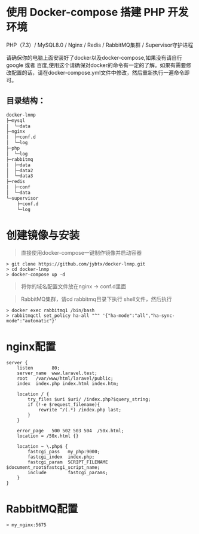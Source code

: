 # 使用 Docker-compose 搭建 PHP 开发环境
PHP（7.3）/ MySQL8.0 / Nginx / Redis / RabbitMQ集群 / Supervisor守护进程

请确保你的电脑上面安装好了docker以及docker-compose,如果没有请自行google 或者  百度,使用这个请确保对docker的命令有一定的了解。如果有需要修改配置的话，请在docker-compose.yml文件中修改，然后重新执行一遍命令即可。

## 目录结构：
```html
docker-lnmp
├─mysql
│  └─data
├─nginx
│  ├─conf.d
│  └─log
├─php
│  └─log
├─rabbitmq
│  ├─data
│  ├─data2
│  └─data3
├─redis
│  ├─conf
│  └─data
└─supervisor
    ├─conf.d
    └─log
```
# 创建镜像与安装
 > 直接使用docker-compose一键制作镜像并启动容器
```shell
> git clone https://github.com/jybtx/docker-lnmp.git
> cd docker-lnmp
> docker-compose up -d  
```
 > 将你的域名配置文件放在nginx -> conf.d里面   

 > RabbitMQ集群，请cd rabbitmq目录下执行 shell文件，然后执行
 ```shell
> docker exec rabbitmq1 /bin/bash
> rabbitmqctl set_policy ha-all "^" '{"ha-mode":"all","ha-sync-mode":"automatic"}'
```
# nginx配置
```shell
server {
    listen       80;
    server_name  www.laravel.test;
    root   /var/www/html/laravel/public;
    index  index.php index.html index.htm;

    location / {
        try_files $uri $uri/ /index.php?$query_string;
        if (!-e $request_filename){  
            rewrite ^/(.*) /index.php last;  
        }
    }
    
    error_page   500 502 503 504  /50x.html;
    location = /50x.html {}
    
    location ~ \.php$ {
        fastcgi_pass   my_php:9000;
        fastcgi_index  index.php;
        fastcgi_param  SCRIPT_FILENAME  $document_root$fastcgi_script_name;
        include        fastcgi_params;
    }
}
```
# RabbitMQ配置
```shell
> my_nginx:5675
```
